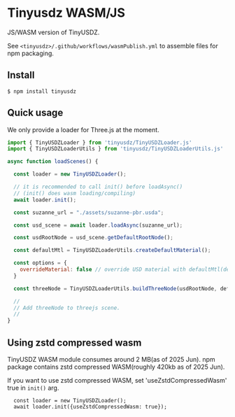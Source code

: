 # Tinyusdz WASM/JS

JS/WASM version of TinyUSDZ.

See `<tinyusdz>/.github/workflows/wasmPublish.yml` to assemble files for npm packaging.

## Install

```
$ npm install tinyusdz
```

## Quick usage

We only provide a loader for Three.js at the moment.

```js
import { TinyUSDZLoader } from 'tinyusdz/TinyUSDZLoader.js'
import { TinyUSDZLoaderUtils } from 'tinyusdz/TinyUSDZLoaderUtils.js'

async function loadScenes() {

  const loader = new TinyUSDZLoader();

  // it is recommended to call init() before loadAsync()
  // (init() does wasm loading/compiling)
  await loader.init();

  const suzanne_url = "./assets/suzanne-pbr.usda";

  const usd_scene = await loader.loadAsync(suzanne_url);

  const usdRootNode = usd_scene.getDefaultRootNode();

  const defaultMtl = TinyUSDZLoaderUtils.createDefaultMaterial();

  const options = {
    overrideMaterial: false // override USD material with defaultMtl(default 'false')
  }

  const threeNode = TinyUSDZLoaderUtils.buildThreeNode(usdRootNode, defaultMtl, usd_scene, options);

  //
  // Add threeNode to threejs scene.
  //
} 
```

## Using zstd compressed wasm

TinyUSDZ WASM module consumes around 2 MB(as of 2025 Jun).
npm package contains zstd compressed WASM(roughly 420kb as of 2025 Jun).

If you want to use zstd compressed WASM, set 'useZstdCompressedWasm' true in `init()` arg.

```
  const loader = new TinyUSDZLoader();
  await loader.init({useZstdCompressedWasm: true});
```
